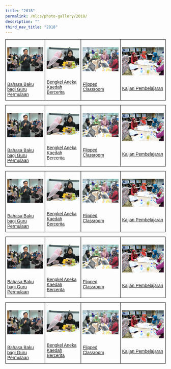 ```yaml
---
title: "2018"
permalink: /mlcs/photo-gallery/2018/
description: ""
third_nav_title: "2018"
---
```

<style type="text/css">
.tg  {border-collapse:collapse;border-spacing:0;}
.tg td{border-color:black;border-style:solid;border-width:1px;font-family:Arial, sans-serif;font-size:14px;
  overflow:hidden;padding:10px 5px;word-break:normal;}
.tg th{border-color:black;border-style:solid;border-width:1px;font-family:Arial, sans-serif;font-size:14px;
  font-weight:normal;overflow:hidden;padding:10px 5px;word-break:normal;}
.tg .tg-0lax{text-align:left;vertical-align:top}
</style>
<table class="tg">
<thead>
  <tr>
    <td class="tg-0lax"><p><a href="/mlcs/photo-gallery/2017/bahasa-baku-bagi-guru-permulaan"><img src="/images/bahasabaku-2017-(3)%202.jpeg" alt="Bahasa Baku bagi Guru Permulaan"></a></p><br><a href="/mlcs/photo-gallery/2017/bahasa-baku-bagi-guru-permulaan">
Bahasa Baku bagi Guru Permulaan</a></td>
    <td class="tg-0lax"><p><a href="/mlcs/photo-gallery/2017/bengkel-aneka-kaedah-bercerita"><img src="/images/storytelling-workshop-2017-(2).jpeg" alt="Bengkel Aneka Kaedah Bercerita"></a></p><br><a href="/mlcs/photo-gallery/2017/bengkel-aneka-kaedah-bercerita">Bengkel Aneka Kaedah Bercerita
</a></td>
    <td class="tg-0lax"><p><a href="/mlcs/photo-gallery/2017/flipped-classroom"><img src="/images/flipped-classroom-2017-(5)%202.jpeg" alt="Flipped Classroom"></a></p><br><a href="/mlcs/photo-gallery/2017/flipped-classroom">Flipped Classroom</a></td>
		    <td class="tg-0lax"><p><a href="/mlcs/photo-gallery/2017/kajian-pembelajaran"><img src="/images/kajian-pembelajaran-(2).jpeg" alt="Kajian Pembelajaran"></a></p><br><a href="/mlcs/photo-gallery/2017/kajian-pembelajaran">Kajian Pembelajaran</a></td>
			</tr>
</thead>
</table>

<style type="text/css">
.tg  {border-collapse:collapse;border-spacing:0;}
.tg td{border-color:black;border-style:solid;border-width:1px;font-family:Arial, sans-serif;font-size:14px;
  overflow:hidden;padding:10px 5px;word-break:normal;}
.tg th{border-color:black;border-style:solid;border-width:1px;font-family:Arial, sans-serif;font-size:14px;
  font-weight:normal;overflow:hidden;padding:10px 5px;word-break:normal;}
.tg .tg-0lax{text-align:left;vertical-align:top}
</style>
<table class="tg">
<thead>
  <tr>
    <td class="tg-0lax"><p><a href="/mlcs/photo-gallery/2017/bahasa-baku-bagi-guru-permulaan"><img src="/images/bahasabaku-2017-(3)%202.jpeg" alt="Bahasa Baku bagi Guru Permulaan"></a></p><br><a href="/mlcs/photo-gallery/2017/bahasa-baku-bagi-guru-permulaan">
Bahasa Baku bagi Guru Permulaan</a></td>
    <td class="tg-0lax"><p><a href="/mlcs/photo-gallery/2017/bengkel-aneka-kaedah-bercerita"><img src="/images/storytelling-workshop-2017-(2).jpeg" alt="Bengkel Aneka Kaedah Bercerita"></a></p><br><a href="/mlcs/photo-gallery/2017/bengkel-aneka-kaedah-bercerita">Bengkel Aneka Kaedah Bercerita
</a></td>
    <td class="tg-0lax"><p><a href="/mlcs/photo-gallery/2017/flipped-classroom"><img src="/images/flipped-classroom-2017-(5)%202.jpeg" alt="Flipped Classroom"></a></p><br><a href="/mlcs/photo-gallery/2017/flipped-classroom">Flipped Classroom</a></td>
		    <td class="tg-0lax"><p><a href="/mlcs/photo-gallery/2017/kajian-pembelajaran"><img src="/images/kajian-pembelajaran-(2).jpeg" alt="Kajian Pembelajaran"></a></p><br><a href="/mlcs/photo-gallery/2017/kajian-pembelajaran">Kajian Pembelajaran</a></td>
			</tr>
</thead>
</table>


<style type="text/css">
.tg  {border-collapse:collapse;border-spacing:0;}
.tg td{border-color:black;border-style:solid;border-width:1px;font-family:Arial, sans-serif;font-size:14px;
  overflow:hidden;padding:10px 5px;word-break:normal;}
.tg th{border-color:black;border-style:solid;border-width:1px;font-family:Arial, sans-serif;font-size:14px;
  font-weight:normal;overflow:hidden;padding:10px 5px;word-break:normal;}
.tg .tg-0lax{text-align:left;vertical-align:top}
</style>
<table class="tg">
<thead>
  <tr>
    <td class="tg-0lax"><p><a href="/mlcs/photo-gallery/2017/bahasa-baku-bagi-guru-permulaan"><img src="/images/bahasabaku-2017-(3)%202.jpeg" alt="Bahasa Baku bagi Guru Permulaan"></a></p><br><a href="/mlcs/photo-gallery/2017/bahasa-baku-bagi-guru-permulaan">
Bahasa Baku bagi Guru Permulaan</a></td>
    <td class="tg-0lax"><p><a href="/mlcs/photo-gallery/2017/bengkel-aneka-kaedah-bercerita"><img src="/images/storytelling-workshop-2017-(2).jpeg" alt="Bengkel Aneka Kaedah Bercerita"></a></p><br><a href="/mlcs/photo-gallery/2017/bengkel-aneka-kaedah-bercerita">Bengkel Aneka Kaedah Bercerita
</a></td>
    <td class="tg-0lax"><p><a href="/mlcs/photo-gallery/2017/flipped-classroom"><img src="/images/flipped-classroom-2017-(5)%202.jpeg" alt="Flipped Classroom"></a></p><br><a href="/mlcs/photo-gallery/2017/flipped-classroom">Flipped Classroom</a></td>
		    <td class="tg-0lax"><p><a href="/mlcs/photo-gallery/2017/kajian-pembelajaran"><img src="/images/kajian-pembelajaran-(2).jpeg" alt="Kajian Pembelajaran"></a></p><br><a href="/mlcs/photo-gallery/2017/kajian-pembelajaran">Kajian Pembelajaran</a></td>
			</tr>
</thead>
</table>


<style type="text/css">
.tg  {border-collapse:collapse;border-spacing:0;}
.tg td{border-color:black;border-style:solid;border-width:1px;font-family:Arial, sans-serif;font-size:14px;
  overflow:hidden;padding:10px 5px;word-break:normal;}
.tg th{border-color:black;border-style:solid;border-width:1px;font-family:Arial, sans-serif;font-size:14px;
  font-weight:normal;overflow:hidden;padding:10px 5px;word-break:normal;}
.tg .tg-0lax{text-align:left;vertical-align:top}
</style>
<table class="tg">
<thead>
  <tr>
    <td class="tg-0lax"><p><a href="/mlcs/photo-gallery/2017/bahasa-baku-bagi-guru-permulaan"><img src="/images/bahasabaku-2017-(3)%202.jpeg" alt="Bahasa Baku bagi Guru Permulaan"></a></p><br><a href="/mlcs/photo-gallery/2017/bahasa-baku-bagi-guru-permulaan">
Bahasa Baku bagi Guru Permulaan</a></td>
    <td class="tg-0lax"><p><a href="/mlcs/photo-gallery/2017/bengkel-aneka-kaedah-bercerita"><img src="/images/storytelling-workshop-2017-(2).jpeg" alt="Bengkel Aneka Kaedah Bercerita"></a></p><br><a href="/mlcs/photo-gallery/2017/bengkel-aneka-kaedah-bercerita">Bengkel Aneka Kaedah Bercerita
</a></td>
    <td class="tg-0lax"><p><a href="/mlcs/photo-gallery/2017/flipped-classroom"><img src="/images/flipped-classroom-2017-(5)%202.jpeg" alt="Flipped Classroom"></a></p><br><a href="/mlcs/photo-gallery/2017/flipped-classroom">Flipped Classroom</a></td>
		    <td class="tg-0lax"><p><a href="/mlcs/photo-gallery/2017/kajian-pembelajaran"><img src="/images/kajian-pembelajaran-(2).jpeg" alt="Kajian Pembelajaran"></a></p><br><a href="/mlcs/photo-gallery/2017/kajian-pembelajaran">Kajian Pembelajaran</a></td>
			</tr>
</thead>
</table>


<style type="text/css">
.tg  {border-collapse:collapse;border-spacing:0;}
.tg td{border-color:black;border-style:solid;border-width:1px;font-family:Arial, sans-serif;font-size:14px;
  overflow:hidden;padding:10px 5px;word-break:normal;}
.tg th{border-color:black;border-style:solid;border-width:1px;font-family:Arial, sans-serif;font-size:14px;
  font-weight:normal;overflow:hidden;padding:10px 5px;word-break:normal;}
.tg .tg-0lax{text-align:left;vertical-align:top}
</style>
<table class="tg">
<thead>
  <tr>
    <td class="tg-0lax"><p><a href="/mlcs/photo-gallery/2017/bahasa-baku-bagi-guru-permulaan"><img src="/images/bahasabaku-2017-(3)%202.jpeg" alt="Bahasa Baku bagi Guru Permulaan"></a></p><br><a href="/mlcs/photo-gallery/2017/bahasa-baku-bagi-guru-permulaan">
Bahasa Baku bagi Guru Permulaan</a></td>
    <td class="tg-0lax"><p><a href="/mlcs/photo-gallery/2017/bengkel-aneka-kaedah-bercerita"><img src="/images/storytelling-workshop-2017-(2).jpeg" alt="Bengkel Aneka Kaedah Bercerita"></a></p><br><a href="/mlcs/photo-gallery/2017/bengkel-aneka-kaedah-bercerita">Bengkel Aneka Kaedah Bercerita
</a></td>
    <td class="tg-0lax"><p><a href="/mlcs/photo-gallery/2017/flipped-classroom"><img src="/images/flipped-classroom-2017-(5)%202.jpeg" alt="Flipped Classroom"></a></p><br><a href="/mlcs/photo-gallery/2017/flipped-classroom">Flipped Classroom</a></td>
		    <td class="tg-0lax"><p><a href="/mlcs/photo-gallery/2017/kajian-pembelajaran"><img src="/images/kajian-pembelajaran-(2).jpeg" alt="Kajian Pembelajaran"></a></p><br><a href="/mlcs/photo-gallery/2017/kajian-pembelajaran">Kajian Pembelajaran</a></td>
			</tr>
</thead>
</table>
